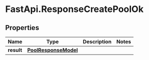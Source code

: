 # FastApi.ResponseCreatePoolOk

## Properties

Name | Type | Description | Notes
------------ | ------------- | ------------- | -------------
**result** | [**PoolResponseModel**](PoolResponseModel.md) |  | 


